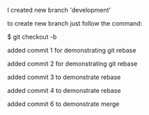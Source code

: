 I created new branch 'development'

to create new branch just follow the command:

$ git checkout -b <new branch name>

added commit 1 for demonstrating git rebase

added commit 2 for demonstrating git rebase

added commit 3 to demonstrate rebase

added commit 4 to demonstrate rebase

added commit 6 to demonstrate merge